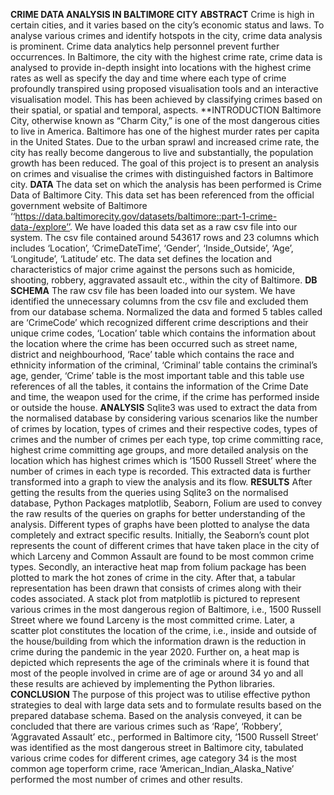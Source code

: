 **CRIME DATA ANALYSIS IN BALTIMORE CITY**
**ABSTRACT**
Crime is high in certain cities, and it varies based on the city’s economic status and laws. To analyse various crimes and identify hotspots in the city, crime data analysis is prominent. Crime data analytics help personnel prevent further occurrences. In Baltimore, the city with the highest crime rate, crime data is analysed to provide in-depth insight into locations with the highest crime rates as well as specify the day
and time where each type of crime profoundly transpired using proposed visualisation tools and an interactive visualisation model. This has been achieved by classifying crimes based on their spatial, or spatial and temporal, aspects.
**INTRODUCTION
Baltimore City, otherwise known as “Charm City,” is one of the most dangerous cities to live in America. Baltimore has one of the highest murder rates per capita in the United States. Due to the urban sprawl and increased crime rate, the city has really
become dangerous to live and substantially, the population growth has been reduced. The goal of this project is to present an analysis on crimes and visualise the crimes with distinguished factors in Baltimore city.
**DATA**
The data set on which the analysis has been performed is Crime Data of Baltimore City. This data set has been referenced from the official government website of Baltimore
‘‘https://data.baltimorecity.gov/datasets/baltimore::part-1-crime-data-/explore’’. We have loaded this data set as a raw csv file into our system. The csv file contained around 543617 rows and 23 columns which includes ‘Location’, ‘CrimeDateTime’,
‘Gender’, ‘Inside_Outside’, ‘Age’, ‘Longitude’, ‘Latitude’ etc. The data set defines the location and characteristics of major crime against the persons such as homicide, shooting, robbery, aggravated assault etc., within the city of Baltimore.
**DB SCHEMA**
The raw csv file has been loaded into our system. We have identified the unnecessary columns from the csv file and excluded them from our database schema. Normalized the data and formed 5 tables called are ‘CrimeCode’ which recognized different crime descriptions and their unique crime codes, ‘Location’ table which contains the information about the location where the crime has been occurred such as street name, district and neighbourhood, ‘Race’ table which contains the
race and ethnicity information of the criminal, ‘Criminal’ table contains the criminal’s age, gender, ‘Crime’ table is the most important table and this table use references
of all the tables, it contains the information of the Crime Date and time, the weapon used for the crime, if the crime has performed inside or outside the house.
**ANALYSIS**
Sqlite3 was used to extract the data from the normalised database by considering various scenarios like the number of crimes by location, types of crimes and their respective codes, types of crimes and the number of crimes per each type, top crime committing race, highest crime committing age groups, and more detailed analysis
on the location which has highest crimes which is ‘1500 Russell Street’ where the number of crimes in each type is recorded. This extracted data is further transformed into a graph to view the analysis and its flow.
**RESULTS**
After getting the results from the queries using Sqlite3 on the normalised database, Python Packages matplotlib, Seaborn, Folium are used to convey the raw results of the queries on graphs for better understanding of the analysis. Different types of
graphs have been plotted to analyse the data completely and extract specific results. Initially, the Seaborn’s count plot represents the count of different crimes that have taken place in the city of which Larceny and Common Assault are found to be most common crime types. Secondly, an interactive heat map from folium package has
been plotted to mark the hot zones of crime in the city. After that, a tabular representation has been drawn that consists of crimes along with their codes associated. A stack plot from matplotlib is pictured to represent various crimes in the
most dangerous region of Baltimore, i.e., 1500 Russell Street where we found Larceny is the most committed crime. Later, a scatter plot constitutes the location of the crime, i.e., inside and outside of the house/building from which the information
drawn is the reduction in crime during the pandemic in the year 2020. Further on, a heat map is depicted which represents the age of the criminals where it is found that most of the people involved in crime are of age or around 34 yo and all these results are achieved by implementing the Python libraries.
**CONCLUSION**
The purpose of this project was to utilise effective python strategies to deal with large data sets and to formulate results based on the prepared database schema. Based on the analysis conveyed, it can be concluded that there are various crimes such as ‘Rape’, ‘Robbery’, ‘Aggravated Assault’ etc., performed in Baltimore city, ‘1500
Russell Street’ was identified as the most dangerous street in Baltimore city, tabulated various crime codes for different crimes, age category 34 is the most common age toperform crime, race ‘American_Indian_Alaska_Native’ performed the most number of crimes and other results.
